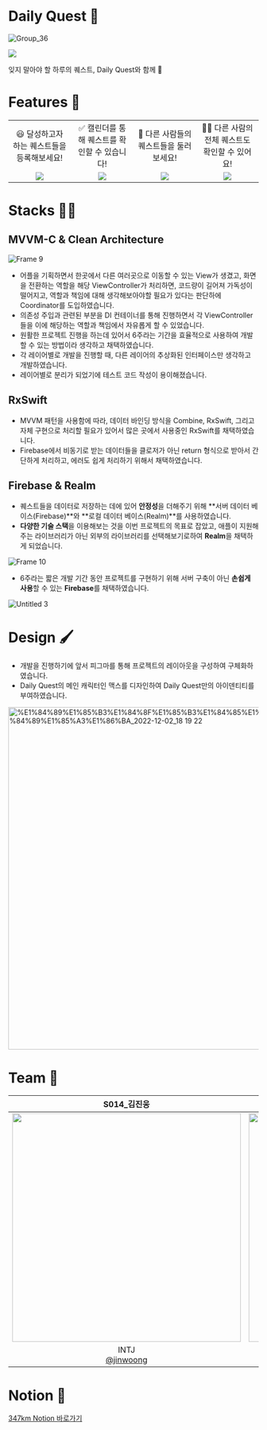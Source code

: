 # Daily Quest 🧩

![Group_36](https://user-images.githubusercontent.com/26710036/207524292-bf21d9d8-7738-4ea2-9bab-db4f513d5a71.png)

<a href="https://apps.apple.com/kr/app/apple-store/id6444737672"><img src="https://user-images.githubusercontent.com/53684146/209014894-ec8d5bba-8282-4410-ac29-ffcb3863ddb9.png"/></a>

잊지 말아야 할 하루의 퀘스트, Daily Quest와 함께  🧩


# Features 👏

<table width="100%">
    <tr>
      <td width="25%" align="center">😃 달성하고자 하는 퀘스트들을 등록해보세요!</td>
      <td width="25%" align="center">✅ 캘린더를 통해 퀘스트를 확인할 수 있습니다!</td>
      <td width="25%" align="center">👀 다른 사람들의 퀘스트들을 둘러보세요!</td>
      <td width="25%"  align="center">🤼‍♀️ 다른 사람의 전체 퀘스트도 확인할 수 있어요!</td>
    </tr>
    <tr>
      <td width="25%"  align="center"><img src="https://user-images.githubusercontent.com/26710036/207527078-4bebd25f-1337-4dff-911e-45d9e2362fa1.gif" /></td>
      <td width="25%"  align="center"><img src="https://user-images.githubusercontent.com/26710036/207528844-964cf81e-0597-4a67-826d-625dd51de6f4.gif" /></td>
      <td width="25%"  align="center"><img src="https://user-images.githubusercontent.com/26710036/207528731-8b6bea5b-4a60-414e-9b63-921b36bde368.gif" /></td>
      <td width="25%"  align="center"><img src="https://user-images.githubusercontent.com/26710036/207528793-a67e4940-607c-48ab-8937-ef9240e7ab7a.gif" /></td>
    </tr>
</table>



# Stacks 🧑‍💻

## MVVM-C & Clean Architecture

![Frame 9](https://user-images.githubusercontent.com/26710036/207525159-3629e537-5270-4b48-b60f-158525a9a333.png)

- 어플을 기획하면서 한곳에서 다른 여러곳으로 이동할 수 있는 View가 생겼고, 화면을 전환하는 역할을 해당 ViewController가 처리하면, 코드량이 길어져 가독성이 떨어지고, 역할과 책임에 대해 생각해보아야할 필요가 있다는 판단하에 Coordinator를 도입하였습니다.
- 의존성 주입과 관련된 부분을 DI 컨테이너를 통해 진행하면서 각 ViewController들을 이에 해당하는 역할과 책임에서 자유롭게 할 수 있었습니다.
- 원활한 프로젝트 진행을 하는데 있어서 6주라는 기간을 효율적으로 사용하여 개발할 수 있는 방법이라 생각하고 채택하였습니다.
- 각 레이어별로 개발을 진행할 때, 다른 레이어의 추상화된 인터페이스만 생각하고 개발하였습니다.
- 레이어별로 분리가 되었기에 테스트 코드 작성이 용이해졌습니다.

## RxSwift

- MVVM 패턴을 사용함에 따라, 데이터 바인딩 방식을 Combine, RxSwift, 그리고 자체 구현으로 처리할 필요가 있어서 많은 곳에서 사용중인 RxSwift를 채택하였습니다.
- Firebase에서 비동기로 받는 데이터들을 클로저가 아닌 return 형식으로 받아서 간단하게 처리하고, 에러도 쉽게 처리하기 위해서 채택하였습니다.

## Firebase & Realm

- 퀘스트들을 데이터로 저장하는 데에 있어 **안정성**을 더해주기 위해 **서버 데이터 베이스(Firebase)**와 **로컬 데이터 베이스(Realm)**를 사용하였습니다.
- **다양한 기술 스택**을 이용해보는 것을 이번 프로젝트의 목표로 잡았고, 애플이 지원해주는 라이브러리가 아닌 외부의 라이브러리를 선택해보기로하여 **Realm**을 채택하게 되었습니다.

![Frame 10](https://user-images.githubusercontent.com/26710036/207525512-01ef9e47-409c-4e59-b78d-948ace96f7ae.png)

- 6주라는 짧은 개발 기간 동안 프로젝트를 구현하기 위해 서버 구축이 아닌 **손쉽게 사용**할 수 있는 **Firebase**를 채택하였습니다.
    
![Untitled 3](https://user-images.githubusercontent.com/26710036/207525678-40517feb-aefc-419c-a933-5a8a5414859e.png)    

# Design 🖌️

- 개발을 진행하기에 앞서 피그마를 통해 프로젝트의 레이아웃을 구성하여 구체화하였습니다.
- Daily Quest의 메인 캐릭터인 맥스를 디자인하여 Daily Quest만의 아이덴티티를 부여하였습니다.

<img width="689" alt="%E1%84%89%E1%85%B3%E1%84%8F%E1%85%B3%E1%84%85%E1%85%B5%E1%86%AB%E1%84%89%E1%85%A3%E1%86%BA_2022-12-02_18 19 22" src="https://user-images.githubusercontent.com/26710036/207525776-a83b63e2-43a2-4be1-a499-e92d8d264560.png">

# Team 👥

|S014_김진웅|S017_박동훈|S036_이다연|S042_이전희|S000_맥스|
|:-:|:-:|:-:|:-:|:-:|
|<img src="https://avatars.githubusercontent.com/u/26710036?v=4" width=460 />|<img src="https://avatars.githubusercontent.com/u/53684146?v=4" width=460 />|<img src="https://avatars.githubusercontent.com/u/43718982?v=4" width=460 />|<img src="https://avatars.githubusercontent.com/u/48307153?v=4" width=460>|<img src="https://user-images.githubusercontent.com/26710036/200534784-56842273-7428-4c6e-b79f-465027d4a5e7.png" width=460 />|
|INTJ<br>[@jinwoong](https://github.com/jinwoong16)|ISTP<br>[@wickedRun](https://github.com/wickedRun)|ISTP<br>[@sprituz](https://github.com/sprituz)|ENFJ<br>[@Jeonhui](https://github.com/Jeonhui)|ESFP<br>[@Max](https://github.com/boostcampwm-2022/iOS03-DailyQuest/wiki)|

# Notion 📕

[347km Notion 바로가기](https://boostcamp-wm.notion.site/iOS03-347km-b1040580dc7347b78b393b6761028ad2)
